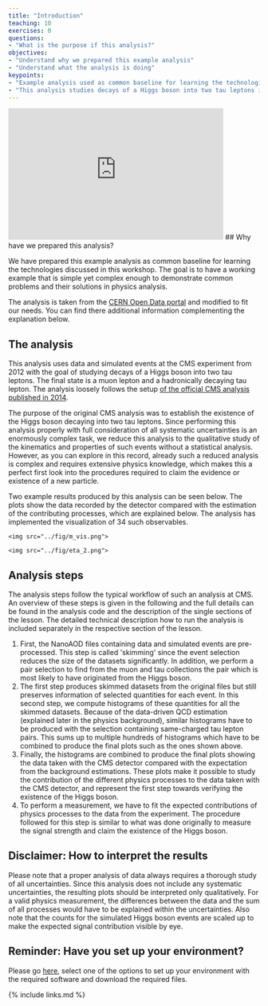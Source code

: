 ```yaml
---
title: "Introduction"
teaching: 10
exercises: 0
questions:
- "What is the purpose if this analysis?"
objectives:
- "Understand why we prepared this example analysis"
- "Understand what the analysis is doing"
keypoints:
- "Example analysis used as common baseline for learning the technologies discussed at the workshop"
- "This analysis studies decays of a Higgs boson into two tau leptons in the final state of a muon lepton and a hadronically decayed tau lepton"
---
```

<iframe width="431" height="263" src="https://www.youtube.com/embed/gplMywJAFDI?list=PLKZ9c4ONm-Vk0wnDKaaovoEkOk3PVdL0V" frameborder="0" allow="accelerometer; autoplay; encrypted-media; gyroscope; picture-in-picture" allowfullscreen></iframe>
## Why have we prepared this analysis?

We have prepared this example analysis as common baseline for learning the technologies discussed in this workshop. The goal is to have a working example that is simple yet complex enough to demonstrate common problems and their solutions in physics analysis.

The analysis is taken from the [CERN Open Data portal](http://opendata.web.cern.ch/record/12350) and modified to fit our needs. You can find there additional information complementing the explanation below.

## The analysis

This analysis uses data and simulated events at the CMS experiment from 2012 with the goal of studying decays of a Higgs boson into two tau leptons. The final state is a muon lepton and a hadronically decaying tau lepton. The analysis loosely follows the setup [of the official CMS analysis published in 2014](http://cms-results.web.cern.ch/cms-results/public-results/publications/HIG-13-004/index.html).

The purpose of the original CMS analysis was to establish the existence of the Higgs boson decaying into two tau leptons. Since performing this analysis properly with full consideration of all systematic uncertainties is an enormously complex task, we reduce this analysis to the qualitative study of the kinematics and properties of such events without a statistical analysis. However, as you can explore in this record, already such a reduced analysis is complex and requires extensive physics knowledge, which makes this a perfect first look into the procedures required to claim the evidence or existence of a new particle.

Two example results produced by this analysis can be seen below. The plots show the data recorded by the detector compared with the estimation of the contributing processes, which are explained below. The analysis has implemented the visualization of 34 such observables.

<div class="row">
  <div class="col-md-6">

    <img src="../fig/m_vis.png">

  </div>
  <div class="col-md-6">

    <img src="../fig/eta_2.png">

  </div>
</div>

## Analysis steps

The analysis steps follow the typical workflow of such an analysis at CMS. An overview of these steps is given in the following and the full details can be found in the analysis code and the description of the single sections of the lesson. The detailed technical description how to run the analysis is included separately in the respective section of the lesson.

1. First, the NanoAOD files containing data and simulated events are pre-processed. This step is called 'skimming' since the event selection reduces the size of the datasets significantly. In addition, we perform a pair selection to find from the muon and tau collections the pair which is most likely to have originated from the Higgs boson.
2. The first step produces skimmed datasets from the original files but still preserves information of selected quantities for each event. In this second step, we compute histograms of these quantities for all the skimmed datasets. Because of the data-driven QCD estimation (explained later in the physics background), similar histograms have to be produced with the selection containing same-charged tau lepton pairs. This sums up to multiple hundreds of histograms which have to be combined to produce the final plots such as the ones shown above.
3. Finally, the histograms are combined to produce the final plots showing the data taken with the CMS detector compared with the expectation from the background estimations. These plots make it possible to study the contribution of the different physics processes to the data taken with the CMS detector, and represent the first step towards verifying the existence of the Higgs boson.
4. To perform a measurement, we have to fit the expected contributions of physics processes to the data from the experiment. The procedure followed for this step is similar to what was done originally to measure the signal strength and claim the existence of the Higgs boson.

## Disclaimer: How to interpret the results

Please note that a proper analysis of data always requires a thorough study of all uncertainties. Since this analysis does not include any systematic uncertainties, the resulting plots should be interpreted only qualitatively. For a valid physics measurement, the differences between the data and the sum of all processes would have to be explained within the uncertainties. Also note that the counts for the simulated Higgs boson events are scaled up to make the expected signal contribution visible by eye.

## Reminder: Have you set up your environment?

Please go [here](../setup.html), select one of the options to set up your environment with the required software and download the required files.

{% include links.md %}
